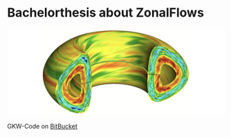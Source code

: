 # Bachelorthesis about ZonalFlows
![alt text](pictures/zonal_flow.jpg)

GKW-Code on [BitBucket](https://bitbucket.org/gkw/gkw/wiki/Home)
